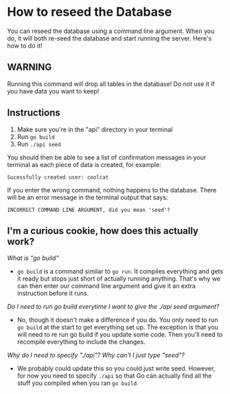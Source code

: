 # How to reseed the Database

You can reseed the database using a command line argument. When you do, it will both re-seed the database and start running the server. Here's how to do it!

## WARNING

Running this command will drop all tables in the database! Do not use it if you have data you want to keep! 

## Instructions

1. Make sure you're in the "api" directory in your terminal
2. Run `go build`
3. Run `./api seed`

You should then be able to see a list of confirmation messages in your terminal as each piece of data is created, for example:

`Sucessfully created user: coolcat`

If you enter the wrong command, nothing happens to the database. There will be an error message in the terminal output that says:

`INCORRECT COMMAND LINE ARGUMENT, did you mean 'seed'?`

## I'm a curious cookie, how does this actually work?

*What is "go build"*

- `go build` is a command similar to `go run`. It compiles everything and gets it ready but stops just short of actually running anything. That's why we can then enter our command line argument and give it an extra instruction before it runs.

*Do I need to run go build everytime I want to give the ./api seed argument?*

- No, though it doesn't make a difference if you do. You only need to run `go build` at the start to get everything set up. The exception is that you will need to re run go build if you update some code. Then you'll need to recompile everything to include the changes.

*Why do I need to specify "./api"? Why can't I just type "seed"?*

- We probably could update this so you could just write seed. However, for now you need to specify `./api` so that Go can actually find all the stuff you compiled when you ran `go build`.